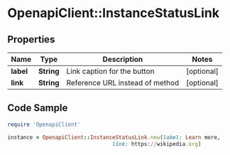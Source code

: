 # OpenapiClient::InstanceStatusLink

## Properties

Name | Type | Description | Notes
------------ | ------------- | ------------- | -------------
**label** | **String** | Link caption for the button | [optional] 
**link** | **String** | Reference URL instead of method | [optional] 

## Code Sample

```ruby
require 'OpenapiClient'

instance = OpenapiClient::InstanceStatusLink.new(label: Learn more,
                                 link: https://wikipedia.org)
```


